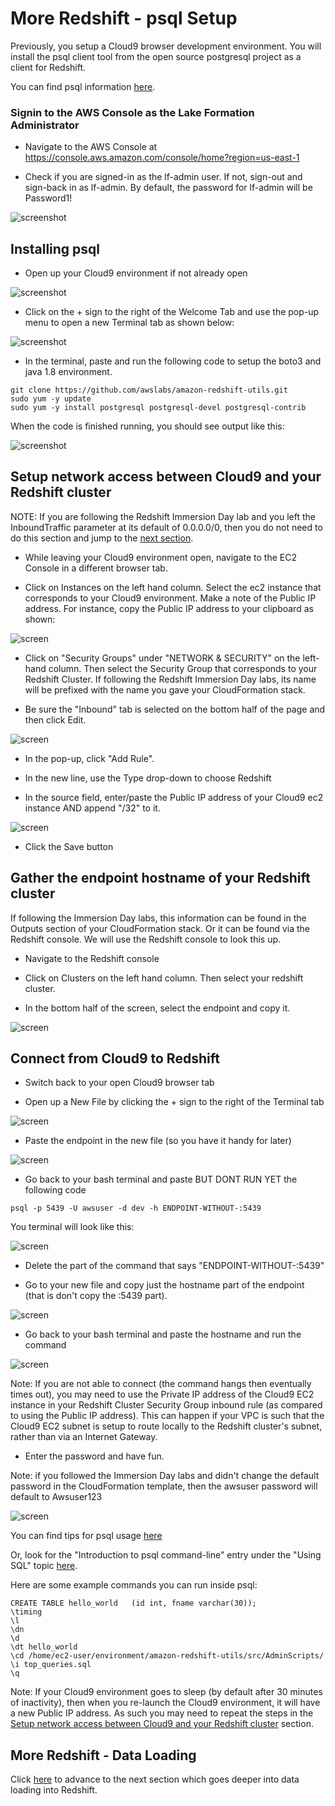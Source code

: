 # More Redshift - psql Setup
Previously, you setup a Cloud9 browser development environment.  You will install the psql client tool from the open source postgresql project as a client for Redshift.


You can find psql information [here](https://www.postgresql.org/docs/8.4/app-psql.html).

### Signin to the AWS Console as the Lake Formation Administrator

* Navigate to the AWS Console at https://console.aws.amazon.com/console/home?region=us-east-1

* Check if you are signed-in as the lf-admin user.  If not, sign-out and sign-back in as lf-admin.  By default, the password for lf-admin will be Password1!

![screenshot](images/New1.png)

## Installing psql

* Open up your Cloud9 environment if not already open

![screenshot](images/prereq1.png)

* Click on the + sign to the right of the Welcome Tab and use the pop-up menu to open a new Terminal tab as shown below:

![screenshot](images/prereq2.png)

* In the terminal, paste and run the following code to setup the boto3 and java 1.8 environment.

```
git clone https://github.com/awslabs/amazon-redshift-utils.git
sudo yum -y update
sudo yum -y install postgresql postgresql-devel postgresql-contrib

```

When the code is finished running, you should see output like this:

![screenshot](images/prereq3.png)



## Setup network access between Cloud9 and your Redshift cluster

NOTE: If you are following the Redshift Immersion Day lab and you left the InboundTraffic parameter at its default of 0.0.0.0/0, then you do not need to do this section and jump to the [next section](#Gather-the-endpoint-hostname-of-your-Redshift-cluster).

* While leaving your Cloud9 environment open, navigate to the EC2 Console in a different browser tab.

* Click on Instances on the left hand column.  Select the ec2 instance that corresponds to your Cloud9 environment.  Make a note of the Public IP address.  For instance, copy the Public IP address to your clipboard as shown:

![screen](images/net1.png)

* Click on "Security Groups" under "NETWORK & SECURITY" on the left-hand column.  Then select the Security Group that corresponds to your Redshift Cluster.  If following the Redshift Immersion Day labs, its name will be prefixed with the name you gave your CloudFormation stack.

* Be sure the "Inbound" tab is selected on the bottom half of the page and then click Edit.

![screen](images/net2.png)

* In the pop-up, click "Add Rule".  

* In the new line, use the Type drop-down to choose Redshift

* In the source field, enter/paste the Public IP address of your Cloud9 ec2 instance AND append "/32" to it.

![screen](images/net3.png)

* Click the Save button


## Gather the endpoint hostname of your Redshift cluster

If following the Immersion Day labs, this information can be found in the Outputs section of your CloudFormation stack.  Or it can be found via the Redshift console.  We will use the Redshift console to look this up.

* Navigate to the Redshift console

* Click on Clusters on the left hand column.  Then select your redshift cluster.

* In the bottom half of the screen, select the endpoint and copy it.

![screen](images/rs1.png)


## Connect from Cloud9 to Redshift

* Switch back to your open Cloud9 browser tab

* Open up a New File by clicking the + sign to the right of the Terminal tab

![screen](images/rs2.png)

* Paste the endpoint in the new file (so you have it handy for later)

![screen](images/rs3.png)

* Go back to your bash terminal and paste BUT DONT RUN YET the following code

```
psql -p 5439 -U awsuser -d dev -h ENDPOINT-WITHOUT-:5439
```

You terminal will look like this:

![screen](images/rs4.png)

* Delete the part of the command that says "ENDPOINT-WITHOUT-:5439"

* Go to your new file and copy just the hostname part of the endpoint (that is don't copy the :5439 part).

![screen](images/rs4a.png)

* Go back to your bash terminal and paste the hostname and run the command

![screen](images/rs5.png)

Note: If you are not able to connect (the command hangs then eventually times out), you may need to use the Private IP address of the Cloud9 EC2 instance in your Redshift Cluster Security Group inbound rule (as compared to using the Public IP address).  This can happen if your VPC is such that the Cloud9 EC2 subnet is setup to route locally to the Redshift cluster's subnet, rather than via an Internet Gateway.

* Enter the password and have fun.

Note: if you followed the Immersion Day labs and didn't change the default password in the CloudFormation template, then the awsuser password will default to Awsuser123

![screen](images/rs6.png)

You can find tips for psql usage [here](http://postgresguide.com/utilities/psql.html)

Or, look for the "Introduction to psql command-line" entry under the "Using SQL" topic [here](http://pg-au.com/training_decks.html).

Here are some example commands you can run inside psql:

```
CREATE TABLE hello_world   (id int, fname varchar(30));
\timing
\l
\dn
\d
\dt hello_world
\cd /home/ec2-user/environment/amazon-redshift-utils/src/AdminScripts/
\i top_queries.sql
\q

```


Note: If your Cloud9 environment goes to sleep (by default after 30 minutes of inactivity), then when you re-launch the Cloud9 environment, it will have a new Public IP address.  As such you may need to repeat the steps in the [Setup network access between Cloud9 and your Redshift cluster](#Setup-network-access-between-Cloud9-and-your-Redshift-cluster) section.

## More Redshift - Data Loading
Click [here](dataload/DataLoad.md) to advance to the next section which goes deeper into data loading into Redshift.
